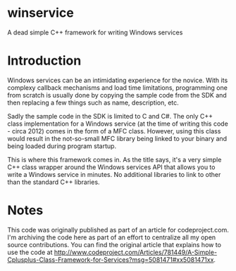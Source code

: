 # winservice
A dead simple C++ framework for writing Windows services

# Introduction

Windows services can be an intimidating experience for the novice. With its complexy callback mechanisms and load time limitations, programming one from scratch is usually done by copying the sample code from the SDK and then replacing a few things such as name, description, etc.

Sadly the sample code in the SDK is limited to C and C#. The only C++ class implementation for a Windows service (at the time of writing this code - circa 2012) comes in the form of a MFC class. However, using this class would result in the not-so-small MFC library being linked to your binary and being loaded during program startup.

This is where this framework comes in. As the title says, it's a very simple C++ class wrapper around the Windows services API that allows you to write a Windows service in minutes. No additional libraries to link to other than the standard C++ libraries.

# Notes
This code was originally published as part of an article for codeproject.com. I'm archiving the code here as part of an effort to centralize all my open source contributions. You can find the original article that explains how to use the code at http://www.codeproject.com/Articles/781449/A-Simple-Cplusplus-Class-Framework-for-Services?msg=5081471#xx5081471xx.
